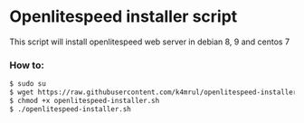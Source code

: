 # Openlitespeed installer script
This script will install openlitespeed web server in debian 8, 9 and centos 7

### How to:

```sh
$ sudo su
$ wget https://raw.githubusercontent.com/k4mrul/openlitespeed-installer-debian-centos/master/openlitespeed-installer.sh --no-check-certificate
$ chmod +x openlitespeed-installer.sh
$ ./openlitespeed-installer.sh
```
